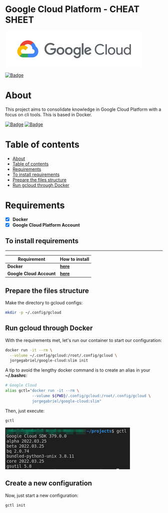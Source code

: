 # **Google Cloud Platform - CHEAT SHEET**
![gcp-logo](google-cloud/../gcloud-cheat-sheet/img/gcp-logo.png)

[![Badge](https://img.shields.io/github/last-commit/jorgegabrielti/gcp-cheatsheet)](https://github.com/jorgegabrielti/gcp-cheatsheet)

About
==========
This project aims to consolidate knowledge in Google Cloud Platform with a focus on cli tools. This is based in Docker.

[![Badge](https://img.shields.io/badge/Requirements-Docker-blue)](https://docs.docker.com/engine/install)
[![Badge](https://img.shields.io/badge/Requirements-Google%20Cloud%20Account-blue)](https://cloud.google.com/apigee/docs/hybrid/v1.4/precog-gcpaccount)


[//]: # "[![Badge]()]()"

Table of contents
==========
<!--ts-->
   * [About](#about)
   * [Table of contents](#table-of-contents)
   * [Requirements](#requirements)
   * [To install requirements](#to-install-requirements)
   * [Prepare the files structure](#prepare-the-files-structure)
   * [Run gcloud through Docker](#run-gcloud-through-docker)
<!--te-->

[//]: # "(## Feature)"
[//]: # "(- [x] [Packages utils](src/conf/packages.txt))"

Requirements
==========
- [x] **Docker**
- [x] **Google Cloud Platform Account**
## **To install requirements**
---
Requirement             | How to install
-------------------------|----------------
**Docker**               | [**here**](https://docs.docker.com/engine/install/)
**Google Cloud Account** | [**here**](https://cloud.google.com/apigee/docs/hybrid/v1.4/precog-gcpaccount)

## **Prepare the files structure**

Make the directory to gcloud configs:
```bash
mkdir -p ~/.config/gcloud
```
## **Run gcloud through Docker**
With the requirements met, let's run our container to start our configuration:

```bash
docker run -it --rm \
  --volume ~/.config/gcloud:/root/.config/gcloud \
  jorgegabriel/google-cloud:slim init
```

A tip to avoid the lengthy docker command is to create an alias in your **~/.bashrc**:
```bash
# Google Cloud
alias gctl="docker run -it --rm \
            --volume ${PWD}/.config/gcloud:/root/.config/gcloud \
            jorgegabriel/google-cloud:slim"
```

Then, just execute:
```bash
gctl 
```
![img-gctl-output](gcloud-cheat-sheet/img/gctl-version.png)

## Create a new configuration
Now, just start a new configuration:
```bash
gctl init
```